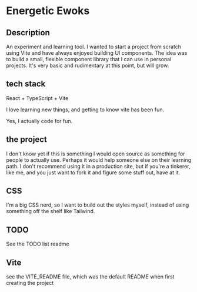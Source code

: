 # Energetic Ewoks

## Description

An experiment and learning tool. I wanted to start a project from scratch using Vite and have always enjoyed building UI components. The idea was to build a small, flexible component library that I can use in personal projects. It's very basic and rudimentary at this point, but will grow.

## tech stack

React + TypeScript + Vite

I love learning new things, and getting to know vite has been fun.

Yes, I actually code for fun.

## the project

I don't know yet if this is something I would open source as something for people to actually use. Perhaps it would help someone else on their learning path. I don't recommend using it in a production site, but if you're a tinkerer, like me, and you just want to fork it and figure some stuff out, have at it.

## CSS

I'm a big CSS nerd, so I want to build out the styles myself, instead of using something off the shelf like Tailwind. 

## TODO

See the TODO list readme

## Vite

see the VITE_README file, which was the default README when first creating the project
